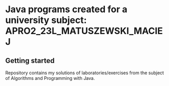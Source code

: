 # Java programs created for a university subject: APRO2_23L_MATUSZEWSKI_MACIEJ



## Getting started

Repository contains my solutions of laboratories/exercises from the subject of Algorithms and Programming with Java. 
